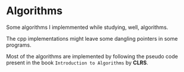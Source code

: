 # Algorithms

Some algorithms I implemmented while studying, well, algorithms.

The cpp implementations might leave some dangling pointers in some programs.

Most of the algorithms are implemented by following the pseudo code present in the book `Introduction to Algorithms` by **CLRS**.